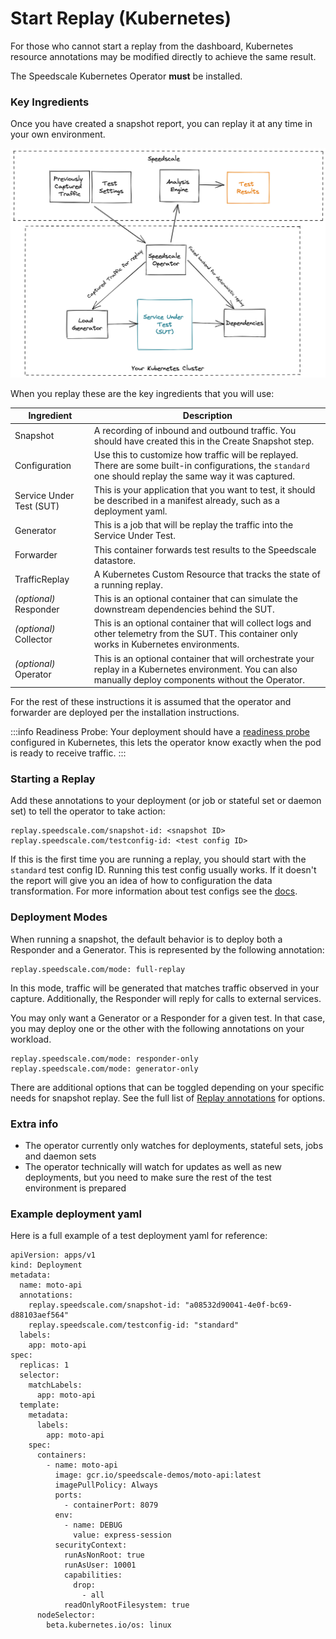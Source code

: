 
# Start Replay (Kubernetes)

For those who cannot start a replay from the dashboard, Kubernetes resource annotations may be modified directly to achieve the same result.

The Speedscale Kubernetes Operator **must** be installed.

### Key Ingredients

Once you have created a snapshot report, you can replay it at any time in your own environment.

![Test environment with all components deployed](./test-architecture.png)

When you replay these are the key ingredients that you will use:

| Ingredient               | Description                                                                                                                                                |
| ------------------------ | ---------------------------------------------------------------------------------------------------------------------------------------------------------- |
| Snapshot                 | A recording of inbound and outbound traffic. You should have created this in the Create Snapshot step.                                                     |
| Configuration            | Use this to customize how traffic will be replayed. There are some built-in configurations, the `standard` one should replay the same way it was captured. |
| Service Under Test (SUT) | This is your application that you want to test, it should be described in a manifest already, such as a deployment yaml.                                   |
| Generator                | This is a job that will be replay the traffic into the Service Under Test.                                                                                 |
| Forwarder                | This container forwards test results to the Speedscale datastore.                                                                                          |
| TrafficReplay            | A Kubernetes Custom Resource that tracks the state of a running replay.
| _(optional)_ Responder   | This is an optional container that can simulate the downstream dependencies behind the SUT.                                                                |
| _(optional)_ Collector   | This is an optional container that will collect logs and other telemetry from the SUT. This container only works in Kubernetes environments.               |
| _(optional)_ Operator    | This is an optional container that will orchestrate your replay in a Kubernetes environment. You can also manually deploy components without the Operator. |

For the rest of these instructions it is assumed that the operator and forwarder are deployed per the installation instructions.

:::info
Readiness Probe: Your deployment should have a [readiness probe](https://kubernetes.io/docs/tasks/configure-pod-container/configure-liveness-readiness-startup-probes/) configured in Kubernetes, this lets the operator know exactly when the pod is ready to receive traffic.
:::

### Starting a Replay <a href="#running-an-isolation-test" id="running-an-isolation-test"></a>

Add these annotations to your deployment (or job or stateful set or daemon set) to tell the operator to take action:

```
replay.speedscale.com/snapshot-id: <snapshot ID>
replay.speedscale.com/testconfig-id: <test config ID>
```

If this is the first time you are running a replay, you should start with the `standard` test config ID. Running this test config usually works. If it doesn't the report will give you an idea of how to configuration the data transformation. For more information about test configs see the [docs](../../../../configuration/configuration/README.md).

### Deployment Modes

When running a snapshot, the default behavior is to deploy both a Responder and a Generator. This is represented by the following annotation:

```
replay.speedscale.com/mode: full-replay
```

In this mode, traffic will be generated that matches traffic observed in your capture.
Additionally, the Responder will reply for calls to external services.

You may only want a Generator or a Responder for a given test. In that case, you may deploy one or the other with the following annotations on your workload.

```
replay.speedscale.com/mode: responder-only
replay.speedscale.com/mode: generator-only
```

There are additional options that can be toggled depending on your specific needs for snapshot replay.
See the full list of [Replay annotations](./optional-replay-annotations.mdx) for options.

### Extra info <a href="#extra-info" id="extra-info"></a>

* The operator currently only watches for deployments, stateful sets, jobs and daemon sets
* The operator technically will watch for updates as well as new deployments, but you need to make sure the rest of the test environment is prepared

### Example deployment yaml <a href="#example-deployment-yaml" id="example-deployment-yaml"></a>

Here is a full example of a test deployment yaml for reference:

```
apiVersion: apps/v1
kind: Deployment
metadata:
  name: moto-api
  annotations:
    replay.speedscale.com/snapshot-id: "a08532d90041-4e0f-bc69-d88103aef564"
    replay.speedscale.com/testconfig-id: "standard"
  labels:
    app: moto-api
spec:
  replicas: 1
  selector:
    matchLabels:
      app: moto-api
  template:
    metadata:
      labels:
        app: moto-api
    spec:
      containers:
        - name: moto-api
          image: gcr.io/speedscale-demos/moto-api:latest
          imagePullPolicy: Always
          ports:
            - containerPort: 8079
          env:
            - name: DEBUG
              value: express-session
          securityContext:
            runAsNonRoot: true
            runAsUser: 10001
            capabilities:
              drop:
                - all
            readOnlyRootFilesystem: true
      nodeSelector:
        beta.kubernetes.io/os: linux
```

